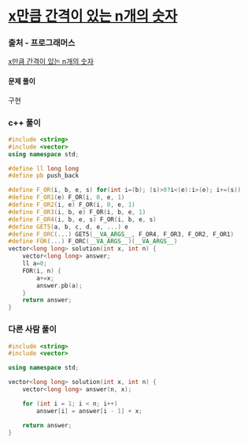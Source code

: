 # [x만큼 간격이 있는 n개의 숫자](https://school.programmers.co.kr/learn/courses/30/lessons/12954)

### 출처 - 프로그래머스
[x만큼 간격이 있는 n개의 숫자](https://school.programmers.co.kr/learn/courses/30/lessons/12954)

#### 문제 풀이
구현

### c++ 풀이
```c++
#include <string>
#include <vector>
using namespace std;

#define ll long long
#define pb push_back

#define F_OR(i, b, e, s) for(int i=(b); (s)>0?i<(e):i>(e); i+=(s))
#define F_OR1(e) F_OR(i, 0, e, 1)
#define F_OR2(i, e) F_OR(i, 0, e, 1)
#define F_OR3(i, b, e) F_OR(i, b, e, 1)
#define F_OR4(i, b, e, s) F_OR(i, b, e, s)
#define GET5(a, b, c, d, e, ...) e
#define F_ORC(...) GET5(__VA_ARGS__, F_OR4, F_OR3, F_OR2, F_OR1)
#define FOR(...) F_ORC(__VA_ARGS__)(__VA_ARGS__)
vector<long long> solution(int x, int n) {
    vector<long long> answer;
    ll a=0;
    FOR(i, n) {
        a+=x;
        answer.pb(a);
    }
    return answer;
}
```

### 다른 사람 풀이
```c++
#include <string>
#include <vector>

using namespace std;

vector<long long> solution(int x, int n) {
    vector<long long> answer(n, x);

    for (int i = 1; i < n; i++)
        answer[i] = answer[i - 1] + x;

    return answer;
}
```
